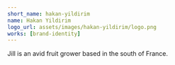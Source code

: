 ```yaml
---
short_name: hakan-yildirim
name: Hakan Yildirim
logo_url: assets/images/hakan-yildirim/logo.png
works: [brand-identity]
---
```

Jill is an avid fruit grower based in the south of France.